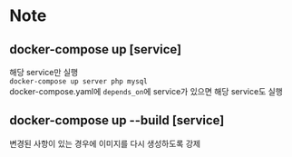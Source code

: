# Note

## docker-compose up [service]

해당 service만 실행  
`docker-compose up server php mysql`  
docker-compose.yaml에 `depends_on`에 service가 있으면 해당 service도 실행

## docker-compose up --build [service]

변경된 사항이 있는 경우에 이미지를 다시 생성하도록 강제